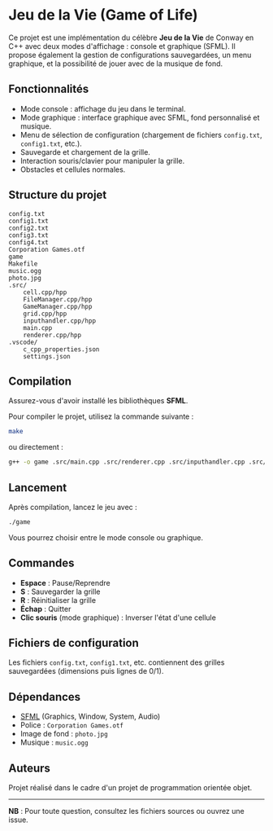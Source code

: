 # Jeu de la Vie (Game of Life)

Ce projet est une implémentation du célèbre **Jeu de la Vie** de Conway en C++ avec deux modes d'affichage : console et graphique (SFML). Il propose également la gestion de configurations sauvegardées, un menu graphique, et la possibilité de jouer avec de la musique de fond.

## Fonctionnalités

- Mode console : affichage du jeu dans le terminal.
- Mode graphique : interface graphique avec SFML, fond personnalisé et musique.
- Menu de sélection de configuration (chargement de fichiers `config.txt`, `config1.txt`, etc.).
- Sauvegarde et chargement de la grille.
- Interaction souris/clavier pour manipuler la grille.
- Obstacles et cellules normales.

## Structure du projet

```
config.txt
config1.txt
config2.txt
config3.txt
config4.txt
Corporation Games.otf
game
Makefile
music.ogg
photo.jpg
.src/
    cell.cpp/hpp
    FileManager.cpp/hpp
    GameManager.cpp/hpp
    grid.cpp/hpp
    inputhandler.cpp/hpp
    main.cpp
    renderer.cpp/hpp
.vscode/
    c_cpp_properties.json
    settings.json
```

## Compilation

Assurez-vous d'avoir installé les bibliothèques **SFML**.

Pour compiler le projet, utilisez la commande suivante :

```sh
make
```

ou directement :

```sh
g++ -o game .src/main.cpp .src/renderer.cpp .src/inputhandler.cpp .src/grid.cpp .src/FileManager.cpp .src/GameManager.cpp .src/cell.cpp -lsfml-graphics -lsfml-window -lsfml-system -lsfml-audio
```

## Lancement

Après compilation, lancez le jeu avec :

```sh
./game
```

Vous pourrez choisir entre le mode console ou graphique.

## Commandes

- **Espace** : Pause/Reprendre
- **S** : Sauvegarder la grille
- **R** : Réinitialiser la grille
- **Échap** : Quitter
- **Clic souris** (mode graphique) : Inverser l'état d'une cellule

## Fichiers de configuration

Les fichiers `config.txt`, `config1.txt`, etc. contiennent des grilles sauvegardées (dimensions puis lignes de 0/1).

## Dépendances

- [SFML](https://www.sfml-dev.org/) (Graphics, Window, System, Audio)
- Police : `Corporation Games.otf`
- Image de fond : `photo.jpg`
- Musique : `music.ogg`

## Auteurs

Projet réalisé dans le cadre d'un projet de programmation orientée objet.

---

**NB** : Pour toute question, consultez les fichiers sources ou ouvrez une issue.
